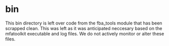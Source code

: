 # bin

This bin directory is left over code from the fba_tools module that has been scrapped clean.  This was left as it was anticipated neccesary based on the mfatoolkit executable and log files.  We do not actively monitor or alter these files.
